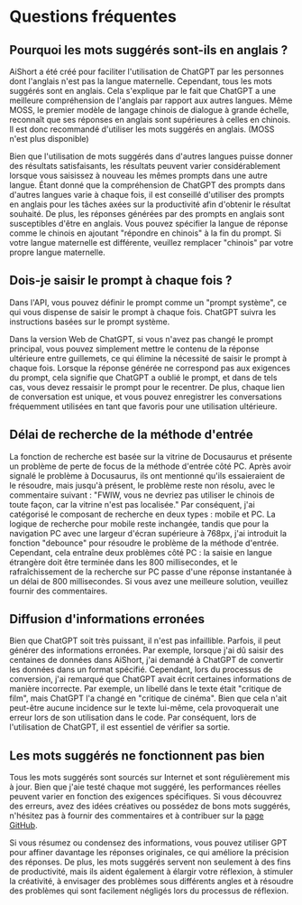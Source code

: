 # Questions fréquentes

## Pourquoi les mots suggérés sont-ils en anglais ?

AiShort a été créé pour faciliter l'utilisation de ChatGPT par les personnes dont l'anglais n'est pas la langue maternelle. Cependant, tous les mots suggérés sont en anglais. Cela s'explique par le fait que ChatGPT a une meilleure compréhension de l'anglais par rapport aux autres langues. Même MOSS, le premier modèle de langage chinois de dialogue à grande échelle, reconnaît que ses réponses en anglais sont supérieures à celles en chinois. Il est donc recommandé d'utiliser les mots suggérés en anglais. (MOSS n'est plus disponible)

Bien que l'utilisation de mots suggérés dans d'autres langues puisse donner des résultats satisfaisants, les résultats peuvent varier considérablement lorsque vous saisissez à nouveau les mêmes prompts dans une autre langue. Étant donné que la compréhension de ChatGPT des prompts dans d'autres langues varie à chaque fois, il est conseillé d'utiliser des prompts en anglais pour les tâches axées sur la productivité afin d'obtenir le résultat souhaité. De plus, les réponses générées par des prompts en anglais sont susceptibles d'être en anglais. Vous pouvez spécifier la langue de réponse comme le chinois en ajoutant "répondre en chinois" à la fin du prompt. Si votre langue maternelle est différente, veuillez remplacer "chinois" par votre propre langue maternelle.

## Dois-je saisir le prompt à chaque fois ?

Dans l'API, vous pouvez définir le prompt comme un "prompt système", ce qui vous dispense de saisir le prompt à chaque fois. ChatGPT suivra les instructions basées sur le prompt système.

Dans la version Web de ChatGPT, si vous n'avez pas changé le prompt principal, vous pouvez simplement mettre le contenu de la réponse ultérieure entre guillemets, ce qui élimine la nécessité de saisir le prompt à chaque fois. Lorsque la réponse générée ne correspond pas aux exigences du prompt, cela signifie que ChatGPT a oublié le prompt, et dans de tels cas, vous devez ressaisir le prompt pour le recentrer. De plus, chaque lien de conversation est unique, et vous pouvez enregistrer les conversations fréquemment utilisées en tant que favoris pour une utilisation ultérieure.

## Délai de recherche de la méthode d'entrée

La fonction de recherche est basée sur la vitrine de Docusaurus et présente un problème de perte de focus de la méthode d'entrée côté PC. Après avoir signalé le problème à Docusaurus, ils ont mentionné qu'ils essaieraient de le résoudre, mais jusqu'à présent, le problème reste non résolu, avec le commentaire suivant : "FWIW, vous ne devriez pas utiliser le chinois de toute façon, car la vitrine n'est pas localisée." Par conséquent, j'ai catégorisé le composant de recherche en deux types : mobile et PC. La logique de recherche pour mobile reste inchangée, tandis que pour la navigation PC avec une largeur d'écran supérieure à 768px, j'ai introduit la fonction "debounce" pour résoudre le problème de la méthode d'entrée. Cependant, cela entraîne deux problèmes côté PC : la saisie en langue étrangère doit être terminée dans les 800 millisecondes, et le rafraîchissement de la recherche sur PC passe d'une réponse instantanée à un délai de 800 millisecondes. Si vous avez une meilleure solution, veuillez fournir des commentaires.

## Diffusion d'informations erronées

Bien que ChatGPT soit très puissant, il n'est pas infaillible. Parfois, il peut générer des informations erronées. Par exemple, lorsque j'ai dû saisir des centaines de données dans AiShort, j'ai demandé à ChatGPT de convertir les données dans un format spécifié. Cependant, lors du processus de conversion, j'ai remarqué que ChatGPT avait écrit certaines informations de manière incorrecte. Par exemple, un libellé dans le texte était "critique de film", mais ChatGPT l'a changé en "critique de cinéma". Bien que cela n'ait peut-être aucune incidence sur le texte lui-même, cela provoquerait une erreur lors de son utilisation dans le code. Par conséquent, lors de l'utilisation de ChatGPT, il est essentiel de vérifier sa sortie.

## Les mots suggérés ne fonctionnent pas bien

Tous les mots suggérés sont sourcés sur Internet et sont régulièrement mis à jour. Bien que j'aie testé chaque mot suggéré, les performances réelles peuvent varier en fonction des exigences spécifiques. Si vous découvrez des erreurs, avez des idées créatives ou possédez de bons mots suggérés, n'hésitez pas à fournir des commentaires et à contribuer sur la [page GitHub](https://github.com/rockbenben/ChatGPT-Shortcut/discussions/11).

Si vous résumez ou condensez des informations, vous pouvez utiliser GPT pour affiner davantage les réponses originales, ce qui améliore la précision des réponses. De plus, les mots suggérés servent non seulement à des fins de productivité, mais ils aident également à élargir votre réflexion, à stimuler la créativité, à envisager des problèmes sous différents angles et à résoudre des problèmes qui sont facilement négligés lors du processus de réflexion.
